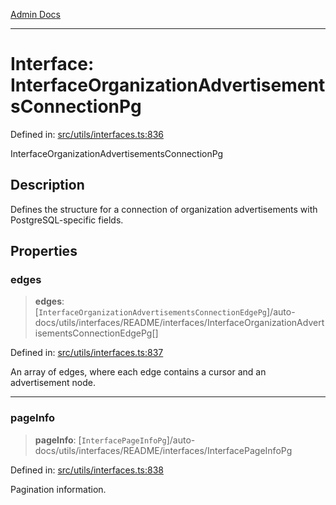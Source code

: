 [Admin Docs](/)

***

# Interface: InterfaceOrganizationAdvertisementsConnectionPg

Defined in: [src/utils/interfaces.ts:836](https://github.com/PalisadoesFoundation/talawa-admin/blob/main/src/utils/interfaces.ts#L836)

InterfaceOrganizationAdvertisementsConnectionPg

## Description

Defines the structure for a connection of organization advertisements with PostgreSQL-specific fields.

## Properties

### edges

> **edges**: [`InterfaceOrganizationAdvertisementsConnectionEdgePg`]/auto-docs/utils/interfaces/README/interfaces/InterfaceOrganizationAdvertisementsConnectionEdgePg[]

Defined in: [src/utils/interfaces.ts:837](https://github.com/PalisadoesFoundation/talawa-admin/blob/main/src/utils/interfaces.ts#L837)

An array of edges, where each edge contains a cursor and an advertisement node.

***

### pageInfo

> **pageInfo**: [`InterfacePageInfoPg`]/auto-docs/utils/interfaces/README/interfaces/InterfacePageInfoPg

Defined in: [src/utils/interfaces.ts:838](https://github.com/PalisadoesFoundation/talawa-admin/blob/main/src/utils/interfaces.ts#L838)

Pagination information.
